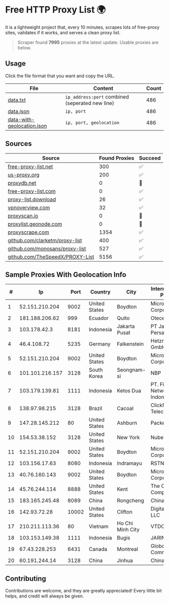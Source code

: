 
# Free HTTP Proxy List 🌍

It is a lightweight project that, every 10 minutes, scrapes lots of free-proxy sites, validates if it works, and serves a clean proxy list.


> Scraper found **7995** proxies at the latest update. Usable proxies are below.

## Usage

Click the file format that you want and copy the URL.


|File|Content|Count|
|----|-------|-----|
|[data.txt](https://raw.githubusercontent.com/themiralay/Proxy-List-World/master/data.txt)|`ip_address:port` combined (seperated new line)|486|
|[data.json](https://raw.githubusercontent.com/themiralay/Proxy-List-World/master/data.json)|`ip, port`|486|
|[data-with-geolocation.json](https://raw.githubusercontent.com/themiralay/Proxy-List-World/master/data-with-geolocation.json)|`ip, port, geolocation`|486|

## Sources

|Source|Found Proxies|Succeed|
|------|-------------|-------|
|[free-proxy-list.net](https://free-proxy-list.net)|300|✅|
|[us-proxy.org](https://www.us-proxy.org)|200|✅|
|[proxydb.net](http://proxydb.net)|0|🚫|
|[free-proxy-list.com](https://free-proxy-list.com/?page=&port=&type%5B%5D=http&type%5B%5D=https&up_time=0&search=Search)|0|✅|
|[proxy-list.download](https://www.proxy-list.download/HTTP)|26|✅|
|[vpnoverview.com](https://vpnoverview.com/privacy/anonymous-browsing/free-proxy-servers)|32|✅|
|[proxyscan.io](https://www.proxyscan.io)|0|🚫|
|[proxylist.geonode.com](https://proxylist.geonode.com/api/proxy-list?limit=300&page=1&sort_by=lastChecked&sort_type=desc&protocols=http,https)|0|🚫|
|[proxyscrape.com](https://api.proxyscrape.com/v2/?request=displayproxies&protocol=http&timeout=10000&country=all&ssl=all&anonymity=all)|1354|✅|
|[github.com/clarketm/proxy-list](https://raw.githubusercontent.com/clarketm/proxy-list/master/proxy-list-raw.txt)|400|✅|
|[github.com/monosans/proxy-list](https://raw.githubusercontent.com/monosans/proxy-list/main/proxies/http.txt)|527|✅|
|[github.com/TheSpeedX/PROXY-List](https://raw.githubusercontent.com/TheSpeedX/PROXY-List/master/http.txt)|5156|✅|


## Sample Proxies With Geolocation Info

|#|Ip|Port|Country|City|Internet Service Provider|
|-|--|----|-------|----|-------------------------|
|1|52.151.210.204|9002|United States|Boydton|Microsoft Corporation|
|2|181.188.206.62|999|Ecuador|Quito|Otecel S.A|
|3|103.178.42.3|8181|Indonesia|Jakarta Pusat|PT Jaring Solusi Persada|
|4|46.4.108.72|5235|Germany|Falkenstein|Hetzner Online GmbH|
|5|52.151.210.204|9002|United States|Boydton|Microsoft Corporation|
|6|101.101.216.157|3128|South Korea|Seongnam-si|NBP|
|7|103.179.139.81|1111|Indonesia|Ketos Dua|PT. Fiber Networks Indonesia|
|8|138.97.98.215|3128|Brazil|Cacoal|ClickNet Telecom|
|9|147.28.145.212|80|United States|Ashburn|Packet Host, Inc.|
|10|154.53.38.152|3128|United States|New York|Nubes, LLC|
|11|52.151.210.204|9002|United States|Boydton|Microsoft Corporation|
|12|103.156.17.63|8080|Indonesia|Indramayu|RSTNET|
|13|40.76.160.143|9002|United States|Boydton|Microsoft Corporation|
|14|45.76.244.114|8888|United States|Kent|The Constant Company|
|15|183.165.245.48|8089|China|Rongcheng|Chinanet|
|16|142.93.72.28|10002|United States|Clifton|DigitalOcean, LLC|
|17|210.211.113.36|80|Vietnam|Ho Chi Minh City|VTDC|
|18|103.153.149.38|1111|Indonesia|Bugis|JARINGANKU|
|19|67.43.228.253|6431|Canada|Montreal|GloboTech Communications|
|20|60.191.244.14|3128|China|Jinhua|Chinanet|



## Contributing

Contributions are welcome, and they are greatly appreciated! Every
little bit helps, and credit will always be given.

